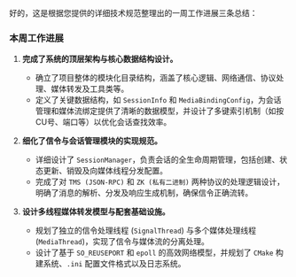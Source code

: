 好的，这是根据您提供的详细技术规范整理出的一周工作进展三条总结：

### 本周工作进展

1. **完成了系统的顶层架构与核心数据结构设计。**
    
    - 确立了项目整体的模块化目录结构，涵盖了核心逻辑、网络通信、协议处理、媒体转发及工具类等。
    - 定义了关键数据结构，如 `SessionInfo` 和 `MediaBindingConfig`，为会话管理和媒体流绑定提供了清晰的数据模型，并设计了多键索引机制（如按CU号、端口等）以优化会话查找效率。
2. **细化了信令与会话管理模块的实现规范。**
    
    - 详细设计了 `SessionManager`，负责会话的全生命周期管理，包括创建、状态更新、销毁及向媒体线程分发配置。
    - 完成了对 `TMS (JSON-RPC)` 和 `ZK (私有二进制)` 两种协议的处理逻辑设计，明确了消息的解析、分发及响应生成机制，确保信令正确流转。
3. **设计多线程媒体转发模型与配套基础设施。**
    
    - 规划了独立的信令处理线程 (`SignalThread`) 与多个媒体处理线程 (`MediaThread`)，实现了信令与媒体流的分离处理。
    - 设计了基于 `SO_REUSEPORT` 和 `epoll` 的高效网络模型，并规划了 `CMake` 构建系统、`.ini` 配置文件格式以及日志系统。